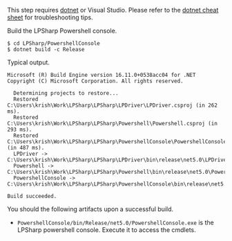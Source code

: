 This step requires [dotnet](https://dotnet.microsoft.com/download) or Visual Studio. Please
refer to the [dotnet cheat sheet](Dotnet-cheatsheet.md) for troubleshooting tips.

Build the LPSharp Powershell console.

```
$ cd LPSharp/PowershellConsole
$ dotnet build -c Release
```

Typical output.
```
Microsoft (R) Build Engine version 16.11.0+0538acc04 for .NET
Copyright (C) Microsoft Corporation. All rights reserved.

  Determining projects to restore...
  Restored C:\Users\krish\Work\LPSharp\LPSharp\LPDriver\LPDriver.csproj (in 262 ms).
  Restored C:\Users\krish\Work\LPSharp\LPSharp\Powershell\Powershell.csproj (in 293 ms).
  Restored C:\Users\krish\Work\LPSharp\LPSharp\PowershellConsole\PowershellConsole.csproj (in 487 ms).
  LPDriver -> C:\Users\krish\Work\LPSharp\LPSharp\LPDriver\bin\release\net5.0\LPDriver.dll
  Powershell -> C:\Users\krish\Work\LPSharp\LPSharp\Powershell\bin\release\net5.0\Powershell.dll
  PowershellConsole -> C:\Users\krish\Work\LPSharp\LPSharp\PowershellConsole\bin\release\net5.0\PowershellConsole.dll

Build succeeded.
```

You should the following artifacts upon a successful build.

- `PowershellConsole/bin/Release/net5.0/PowershellConsole.exe` is the LPSharp powershell console.
  Execute it to access the cmdlets.
